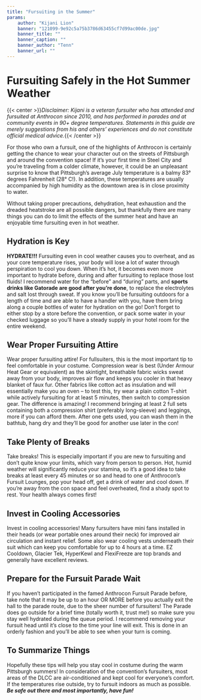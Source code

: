 ```yaml
---
title: "Fursuiting in the Summer"
params:
    author: "Kijani Lion"
    banner: "121099-9e92c5a75b3786d63455cf7d99ac00de.jpg"
    banner_title: ""
    banner_caption: ""
    banner_author: "Tenn"
    banner_url: ""
---
```


# Fursuiting Safely in the Hot Summer Weather

{{< center >}}*Disclaimer: Kijani is a veteran fursuiter who has attended and fursuited at Anthrocon since 2010, and has performed in parades and at community events in 90+ degree temperatures. Statements in this guide are merely suggestions from his and others’ experiences and do not constitute official medical advice.*{{< /center >}}

For those who own a fursuit, one of the highlights of Anthrocon is certainly getting the chance to wear your character out on the streets of Pittsburgh and around the convention space! If it’s your first time in Steel City and you’re traveling from a colder climate, however, it could be an unpleasant surprise to know that Pittsburgh’s average July temperature is a balmy 83° degrees Fahrenheit (28° C!). In addition, these temperatures are usually accompanied by high humidity as the downtown area is in close proximity to water.

Without taking proper precautions, dehydration, heat exhaustion and the dreaded heatstroke are all possible dangers, but thankfully there are many things you can do to limit the effects of the summer heat and have an enjoyable time fursuiting even in hot weather.

## Hydration is Key

**HYDRATE!!!** Fursuiting even in cool weather causes you to overheat, and as your core temperature rises, your body will lose a lot of water through perspiration to cool you down. When it’s hot, it becomes even more important to hydrate before, during and after fursuiting to replace those lost fluids! I recommend water for the “before” and “during” parts, and **sports drinks like Gatorade are good after you’re done**, to replace the electrolytes and salt lost through sweat. If you know you’ll be fursuiting outdoors for a length of time and are able to have a handler with you, have them bring along a couple bottles of water for hydration on the go! Don’t forget to either stop by a store before the convention, or pack some water in your checked luggage so you’ll have a steady supply in your hotel room for the entire weekend.

## Wear Proper Fursuiting Attire

Wear proper fursuiting attire! For fullsuiters, this is the most important tip to feel comfortable in your costume. Compression wear is best (Under Armour Heat Gear or equivalent) as the skintight, breathable fabric wicks sweat away from your body, improves air flow and keeps you cooler in that heavy blanket of faux fur. Other fabrics like cotton act as insulation and will essentially make you an oven – to test this, try wear a plain cotton T-shirt while actively fursuiting for at least 5 minutes, then switch to compression gear. The difference is amazing! I recommend bringing at least 2 full sets containing both a compression shirt (preferably long-sleeve) and leggings, more if you can afford them. After one gets used, you can wash them in the bathtub, hang dry and they’ll be good for another use later in the con!

## Take Plenty of Breaks

Take breaks! This is especially important if you are new to fursuiting and don’t quite know your limits, which vary from person to person. Hot, humid weather will significantly reduce your stamina, so it’s a good idea to take breaks at least every 45 minutes or so and head to one of Anthrocon’s Fursuit Lounges, pop your head off, get a drink of water and cool down. If you’re away from the con space and feel overheated, find a shady spot to rest. Your health always comes first!

## Invest in Cooling Accessories

Invest in cooling accessories! Many fursuiters have mini fans installed in their heads (or wear portable ones around their neck) for improved air circulation and instant relief. Some also wear cooling vests underneath their suit which can keep you comfortable for up to 4 hours at a time. EZ Cooldown, Glacier Tek, HyperKewl and FlexiFreeze are top brands and generally have excellent reviews.

## Prepare for the Fursuit Parade Wait

If you haven’t participated in the famed Anthrocon Fursuit Parade before, take note that it may be up to an hour OR MORE before you actually exit the hall to the parade route, due to the sheer number of fursuiters! The Parade does go outside for a brief time (totally worth it, trust me!) so make sure you stay well hydrated during the queue period. I recommend removing your fursuit head until it’s close to the time your line will exit. This is done in an orderly fashion and you’ll be able to see when your turn is coming.

## To Summarize Things

Hopefully these tips will help you stay cool in costume during the warm Pittsburgh summers! In consideration of the convention’s fursuiters, most areas of the DLCC are air-conditioned and kept cool for everyone’s comfort. If the temperatures rise outside, try to fursuit indoors as much as possible. ***Be safe out there and most importantly, have fun!***
